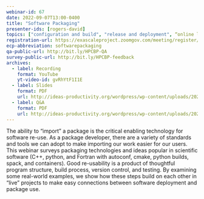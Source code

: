 ```yaml
---
webinar-id: 67
date: 2022-09-07T13:00-0400
title: "Software Packaging"
presenter-ids: [rogers-david]
topics: ["configuration and build", "release and deployment", “online learning”]
registration-url: https://exascaleproject.zoomgov.com/meeting/register/vJIsfuCvqDorEmKKU_Dmtrut31OAjQiAeNg
ecp-abbreviation: softwarepackaging
qa-public-url: http://bit.ly/HPCBP-QA
survey-public-url: http://bit.ly/HPCBP-feedback
archives:
  - label: Recording
    format: YouTube
    yt-video-id: gvRhYtF1I1E
  - label: Slides
    format: PDF
    url: http://ideas-productivity.org/wordpress/wp-content/uploads/2022/09/hpcbp-067-softwarepackaging.pdf
  - label: Q&A
    format: PDF
    url: http://ideas-productivity.org/wordpress/wp-content/uploads/2022/09/hpcbp-067-softwarepackaging-qa.pdf
---
```

The ability to “import” a package is the critical enabling technology for software re-use. As a package developer, there are a variety of standards and tools we can adopt to make importing our work easier for our users. This webinar surveys packaging technologies and ideas popular in scientific software (C++, python, and Fortran with autoconf, cmake, python builds, spack, and containers). Good re-usability is a product of thoughtful program structure, build process, version control, and testing. By examining some real-world examples, we show how these steps build on each other in “live” projects to make easy connections between software deployment and package use.
